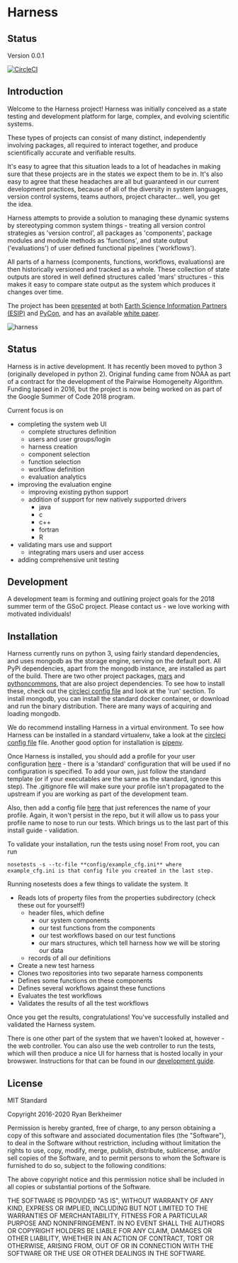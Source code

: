 # Harness

## Status

Version 0.0.1

[![CircleCI](https://circleci.com/gh/RBerkheimer/harness.svg?style=svg)](https://circleci.com/gh/RBerkheimer/harness)

## Introduction
Welcome to the Harness project! Harness was initially conceived as a state testing and development platform for large, complex, and evolving scientific systems.

These types of projects can consist of many distinct, independently involving packages, all required to interact together, and produce scientifically accurate and verifiable results.

It's easy to agree that this situation leads to a lot of headaches in making sure that these projects are in the states we expect them to be in. It's also easy to agree that these headaches are all but guaranteed in our current development practices, because of all of the diversity in system languages, version control systems, teams authors, project character... well, you get the idea.

Harness attempts to provide a solution to managing these dynamic systems by stereotyping common system things - treating all version control strategies as 'version control', all packages as 'components', package modules and module methods as 'functions', and state output ('evaluations') of user defined functional pipelines ('workflows').

All parts of a harness (components, functions, workflows, evaluations) are then historically versioned and tracked as a whole. These collection of state outputs are stored in well defined structures called 'mars' structures - this makes it easy to compare state output as the system which produces it changes over time.

The project has been [presented](https://www.youtube.com/watch?v=ehXGM8idcAY) at both [Earth Science Information Partners (ESIP)](http://commons.esipfed.org/node/9131) and [PyCon](https://us.pycon.org/2016/schedule/presentation/2021/), and has an available [white paper](http://commons.esipfed.org/sites/default/files/Harness_WhitePaper.pdf).

![harness](reference/Harness_PyCon.png?raw=true "Original Harness Poster - February 2016")

## Status

Harness is in active development. It has recently been moved to python 3 (originally developed in python 2). Original funding came from NOAA as part of a contract for the development of the Pairwise Homogeneity Algorithm. Funding lapsed in 2016, but the project is now being worked on as part of the Google Summer of Code 2018 program.

Current focus is on
* completing the system web UI
    * complete structures definition
    * users and user groups/login
    * harness creation
    * component selection
    * function selection
    * workflow definition
    * evaluation analytics
* improving the evaluation engine
    * improving existing python support
    * addition of support for new natively supported drivers
        * java
        * c
        * c++
        * fortran
        * R
* validating mars use and support
    * integrating mars users and user access
* adding comprehensive unit testing

## Development

A development team is forming and outlining project goals for the 2018 summer term of the GSoC project. Please contact us - we love working with motivated individuals!

## Installation

Harness currently runs on python 3, using fairly standard dependencies, and uses mongodb as the storage engine, serving on the default port. All PyPi dependencies, apart from the mongodb instance, are installed as part of the build. There are two other project packages, [mars](https://github.com/RBerkheimer/mars) and [pythoncommons](https://github.com/RBerkheimer/pythoncommons), that are also project dependencies. To see how to install these, check out the [circleci config file](https://github.com/RBerkheimer/harness/blob/master/.circleci/config.yml) and look at the 'run' section. To install mongodb, you can install the standard docker container, or download and run the binary distribution. There are many ways of acquiring and loading mongodb.

We do recommend installing Harness in a virtual environment. To see how Harness can be installed in a standard virtualenv, take a look at the [circleci config file](https://github.com/RBerkheimer/harness/blob/master/.circleci/config.yml) file. Another good option for installation is [pipenv](https://github.com/pypa/pipenv).

Once Harness is installed, you should add a profile for your user configuration [here](https://github.com/RBerkheimer/harness/tree/master/harness/properties/profiles) - there is a 'standard' configuration that will be used if no configuration is specified. To add your own, just follow the standard template (or if your executables are the same as the standard, ignore this step). The .gitignore file will make sure your profile isn't propagated to the upstream if you are working as part of the development team.

Also, then add a config file [here](https://github.com/RBerkheimer/harness/tree/master/config) that just references the name of your profile. Again, it won't persist in the repo, but it will allow us to pass your profile name to nose to run our tests. Which brings us to the last part of this install guide - validation.

To validate your installation, run the tests using nose! From root, you can run

```
nosetests -s --tc-file **config/example_cfg.ini** where example_cfg.ini is that config file you created in the last step.
```

Running nosetests does a few things to validate the system. It

* Reads lots of property files from the properties subdirectory (check these out for yourself!)
    * header files, which define
        * our system components
        * our test functions from the components
        * our test workflows based on our test functions
        * our mars structures, which tell harness how we will be storing our data
    * records of all our definitions
* Create a new test harness
* Clones two repositories into two separate harness components
* Defines some functions on these components
* Defines several workflows against these functions
* Evaluates the test workflows
* Validates the results of all the test workflows

Once you get the results, congratulations! You've successfully installed and validated the Harness system.

There is one other part of the system that we haven't looked at, however - the web controller. You can also use the web controller to run the tests, which will then produce a nice UI for harness that is hosted locally in your browswer. Instructions for that can be found in our [development guide](https://github.com/RBerkheimer/harness/blob/master/DEVELOPMENT_README).


## License

MIT Standard

Copyright 2016-2020 Ryan Berkheimer

Permission is hereby granted, free of charge, to any person obtaining a copy of this software and associated documentation files (the "Software"), to deal in the Software without restriction, including without limitation the rights to use, copy, modify, merge, publish, distribute, sublicense, and/or sell copies of the Software, and to permit persons to whom the Software is furnished to do so, subject to the following conditions:

The above copyright notice and this permission notice shall be included in all copies or substantial portions of the Software.

THE SOFTWARE IS PROVIDED "AS IS", WITHOUT WARRANTY OF ANY KIND, EXPRESS OR IMPLIED, INCLUDING BUT NOT LIMITED TO THE WARRANTIES OF MERCHANTABILITY, FITNESS FOR A PARTICULAR PURPOSE AND NONINFRINGEMENT. IN NO EVENT SHALL THE AUTHORS OR COPYRIGHT HOLDERS BE LIABLE FOR ANY CLAIM, DAMAGES OR OTHER LIABILITY, WHETHER IN AN ACTION OF CONTRACT, TORT OR OTHERWISE, ARISING FROM, OUT OF OR IN CONNECTION WITH THE SOFTWARE OR THE USE OR OTHER DEALINGS IN THE SOFTWARE.
